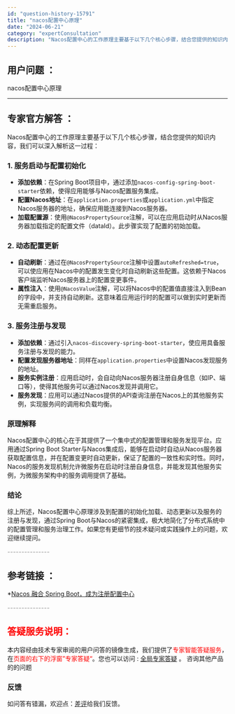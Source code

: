 ```yaml
---
id: "question-history-15791"
title: "nacos配置中心原理"
date: "2024-06-21"
category: "expertConsultation"
description: "Nacos配置中心的工作原理主要基于以下几个核心步骤，结合您提供的知识内容，我们可以深入解析这一过程：### 1. **服务启动与配置初始化**- **添加依赖**：在Spring Boot项目中，通过添加`nacos-config-spring-boot-starter`依赖，使得应用能够与Nac"
---
```


## 用户问题 ： 
 nacos配置中心原理  

---------------
## 专家官方解答 ：

Nacos配置中心的工作原理主要基于以下几个核心步骤，结合您提供的知识内容，我们可以深入解析这一过程：

### 1. **服务启动与配置初始化**

- **添加依赖**：在Spring Boot项目中，通过添加`nacos-config-spring-boot-starter`依赖，使得应用能够与Nacos配置服务集成。
- **配置Nacos地址**：在`application.properties`或`application.yml`中指定Nacos服务器的地址，确保应用能连接到Nacos服务器。
- **加载配置源**：使用`@NacosPropertySource`注解，可以在应用启动时从Nacos服务器加载指定的配置文件（dataId）。此步骤实现了配置的初始加载。

### 2. **动态配置更新**

- **自动刷新**：通过在`@NacosPropertySource`注解中设置`autoRefreshed=true`，可以使应用在Nacos中的配置发生变化时自动刷新这些配置。这依赖于Nacos客户端监听Nacos服务器上的配置变更事件。
- **属性注入**：使用`@NacosValue`注解，可以将Nacos中的配置值直接注入到Bean的字段中，并支持自动刷新。这意味着应用运行时的配置可以做到实时更新而无需重启服务。

### 3. **服务注册与发现**

- **添加依赖**：通过引入`nacos-discovery-spring-boot-starter`，使应用具备服务注册与发现的能力。
- **配置发现服务器地址**：同样在`application.properties`中设置Nacos发现服务的地址。
- **服务实例注册**：应用启动时，会自动向Nacos服务器注册自身信息（如IP、端口等），使得其他服务可以通过Nacos发现并调用它。
- **服务发现**：应用可以通过Nacos提供的API查询注册在Nacos上的其他服务实例，实现服务间的调用和负载均衡。

### 原理解释

Nacos配置中心的核心在于其提供了一个集中式的配置管理和服务发现平台。应用通过Spring Boot Starter与Nacos集成后，能够在启动时自动从Nacos服务器获取配置信息，并在配置变更时自动更新，保证了配置的一致性和实时性。同时，Nacos的服务发现机制允许微服务在启动时注册自身信息，并能发现其他服务实例，为微服务架构中的服务调用提供了基础。

### 结论

综上所述，Nacos配置中心原理涉及到配置的初始化加载、动态更新以及服务的注册与发现，通过Spring Boot与Nacos的紧密集成，极大地简化了分布式系统中的配置管理和服务治理工作。如果您有更细节的技术疑问或实践操作上的问题，欢迎继续提问。


<font color="#949494">---------------</font> 


## 参考链接 ：

*[Nacos 融合 Spring Boot，成为注册配置中心](https://nacos.io/docs/latest/ecology/use-nacos-with-spring-boot)


 <font color="#949494">---------------</font> 
 


## <font color="#FF0000">答疑服务说明：</font> 

本内容经由技术专家审阅的用户问答的镜像生成，我们提供了<font color="#FF0000">专家智能答疑服务</font>，在<font color="#FF0000">页面的右下的浮窗”专家答疑“</font>。您也可以访问 : [全局专家答疑](https://answer.opensource.alibaba.com/docs/intro) 。 咨询其他产品的的问题

### 反馈
如问答有错漏，欢迎点：[差评](https://ai.nacos.io/user/feedbackByEnhancerGradePOJOID?enhancerGradePOJOId=15801)给我们反馈。
